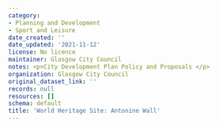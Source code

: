 ```yaml
---
category:
- Planning and Development
- Sport and Leisure
date_created: ''
date_updated: '2021-11-12'
license: No licence
maintainer: Glasgow City Council
notes: <p>City Development Plan Policy and Proposals </p>
organization: Glasgow City Council
original_dataset_link: ''
records: null
resources: []
schema: default
title: 'World Heritage Site: Antonine Wall'
---
```

